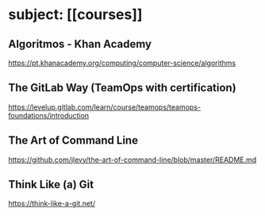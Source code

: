 # subject: [[courses]]

## Algoritmos - Khan Academy
https://pt.khanacademy.org/computing/computer-science/algorithms
## The GitLab Way (TeamOps with certification)
https://levelup.gitlab.com/learn/course/teamops/teamops-foundations/introduction
## The Art of Command Line
https://github.com/jlevy/the-art-of-command-line/blob/master/README.md
## Think Like (a) Git
https://think-like-a-git.net/